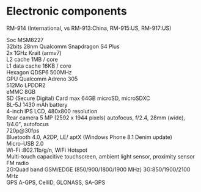 # Electronic components

RM-914 (International, vs RM-913:China, RM-915:US, RM-917:US)

Soc MSM8227  
32bits 28nm Qualcomm Snapdragon S4 Plus   
2x 1GHz Krait (armv7)  
L2 cache 1MB / core  
L1 data cache 16KB / core  
Hexagon QDSP6 500MHz  
GPU Qualcomm Adreno 305  
512Mo LPDDR2  
eMMC 8GB  
SD (Secure Digital) Card max 64GB microSD, microSDXC  
BL-5J 1430 mAh battery  
4-inch IPS LCD, 480x800 resolution  
Rear camera 5 MP (2592 x 1944 pixels) autofocus, f/2.4, 28mm (wide), 1/4.0", autofocus  
720p@30fps  
Bluetooth 4.0, A2DP, LE/ aptX (Windows Phone 8.1 Denim update)  
Micro-USB 2.0  
Wi-Fi :802.11b/g/n, WiFi Hotspot  
Multi-touch capacitive touchscreen, ambient light sensor, proximity sensor  
FM radio  
2G:Quad band GSM/EDGE (850/900/1800/1900 MHz) 
3G:850/1900/2100 MHz  
GPS A-GPS, CellID, GLONASS, SA-GPS  
